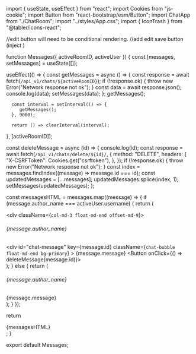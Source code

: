 import { useState, useEffect } from "react";
import Cookies from "js-cookie";
import Button from "react-bootstrap/esm/Button";
import ChatApp from "./ChatRoom";
import "../styles/App.css";
import { IconTrash } from "@tabler/icons-react";

//edit button will need to be conditional rendering. 
//add edit save button (inject )

function Messages({ activeRoomID, activeUser }) {
   const [messages, setMessages] = useState([]);

   useEffect(() => {
      const getMessages = async () => {
         const response = await fetch(`/api_v1/chats/${activeRoomID}`);
         if (!response.ok) {
            throw new Error("Network response not ok");
         }
         const data = await response.json();
         console.log(data);
         setMessages(data);
      };
      getMessages();

      const interval = setInterval(() => {
         getMessages();
      }, 9000);

      return () => clearInterval(interval);
   }, [activeRoomID]);

   const deleteMessage = async (id) => {
      console.log(id);
      const response = await fetch(`/api_v1/chats/delete/${id}/`, {
         method: "DELETE",
         headers: {
            "X-CSRFToken": Cookies.get("csrftoken"),
         },
      });
      if (!response.ok) {
         throw new Error("Network response not ok");
      }
      const index = messages.findIndex((message) => message.id === id);
      const updatedMessages = [...messages];
      updatedMessages.splice(index, 1);
      setMessages(updatedMessages);
   };

   const messagesHTML = messages.map((message) => {
      if (message.author_name === activeUser.username) {
         return (
            <div className="row g-0" key={message.id}>
               <div className={`col-md-3 float-md-end offset-md-9`}>
                  <h6>{message.author_name}</h6>
                  <div
                     id="chat-message"
                     key={message.id}
                     className={`chat-bubble float-md-end bg-primary`}
                  >
                     {message.message}
                     <Button onClick={() => deleteMessage(message.id)}>
                        <IconTrash />
                     </Button>
                  </div>
               </div>
            </div>
         );
      } else {
         return (
            <div className="row g-0" key={message.id}>
               <div className="col-md-3">
                  <h6>{message.author_name}</h6>
                  <div className="chat-bubble float-md-start bg-secondary">
                     {message.message}
                  </div>
               </div>
            </div>
         );
      }
   });

   return <div>{messagesHTML}</div>;
}

export default Messages;
